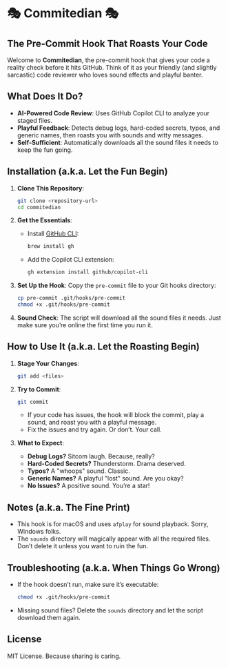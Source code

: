 # 🎭 Commitedian 🎭
## The Pre-Commit Hook That Roasts Your Code

Welcome to **Commitedian**, the pre-commit hook that gives your code a reality check before it hits GitHub. Think of it as your friendly (and slightly sarcastic) code reviewer who loves sound effects and playful banter.

## What Does It Do?
- **AI-Powered Code Review**: Uses GitHub Copilot CLI to analyze your staged files.
- **Playful Feedback**: Detects debug logs, hard-coded secrets, typos, and generic names, then roasts you with sounds and witty messages.
- **Self-Sufficient**: Automatically downloads all the sound files it needs to keep the fun going.

## Installation (a.k.a. Let the Fun Begin)

1. **Clone This Repository**:
   ```bash
   git clone <repository-url>
   cd commitedian
   ```

2. **Get the Essentials**:
   - Install [GitHub CLI](https://cli.github.com/):
     ```bash
     brew install gh
     ```
   - Add the Copilot CLI extension:
     ```bash
     gh extension install github/copilot-cli
     ```

3. **Set Up the Hook**:
   Copy the `pre-commit` file to your Git hooks directory:
   ```bash
   cp pre-commit .git/hooks/pre-commit
   chmod +x .git/hooks/pre-commit
   ```

4. **Sound Check**:
   The script will download all the sound files it needs. Just make sure you’re online the first time you run it.

## How to Use It (a.k.a. Let the Roasting Begin)

1. **Stage Your Changes**:
   ```bash
   git add <files>
   ```

2. **Try to Commit**:
   ```bash
   git commit
   ```
   - If your code has issues, the hook will block the commit, play a sound, and roast you with a playful message.
   - Fix the issues and try again. Or don’t. Your call.

3. **What to Expect**:
   - **Debug Logs?** Sitcom laugh. Because, really?
   - **Hard-Coded Secrets?** Thunderstorm. Drama deserved.
   - **Typos?** A "whoops" sound. Classic.
   - **Generic Names?** A playful "lost" sound. Are you okay?
   - **No Issues?** A positive sound. You’re a star!

## Notes (a.k.a. The Fine Print)
- This hook is for macOS and uses `afplay` for sound playback. Sorry, Windows folks.
- The `sounds` directory will magically appear with all the required files. Don’t delete it unless you want to ruin the fun.

## Troubleshooting (a.k.a. When Things Go Wrong)
- If the hook doesn’t run, make sure it’s executable:
  ```bash
  chmod +x .git/hooks/pre-commit
  ```
- Missing sound files? Delete the `sounds` directory and let the script download them again.

## License
MIT License. Because sharing is caring.
